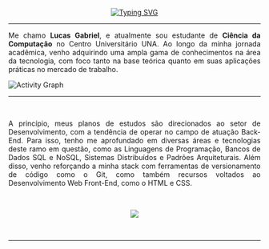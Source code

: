 <p align="center">
  <a href="https://git.io/typing-svg">
    <img src="https://readme-typing-svg.demolab.com?font=Fira+Code&size=32&duration=2000&pause=2000&color=5090CB&center=true&vCenter=true&width=500&lines=Hello%2C+World!" alt="Typing SVG" />
  </a>
</p>

---

<p align="justify">
  Me chamo <b>Lucas Gabriel</b>, e atualmente sou estudante de <b>Ciência da Computação</b> no Centro Universitário UNA. Ao longo da minha jornada acadêmica, venho adquirindo uma ampla gama de conhecimentos na área da tecnologia, com foco tanto na base teórica quanto em suas aplicações práticas no mercado de trabalho.
</p>

![Activity Graph](https://github-readme-activity-graph.vercel.app/graph?username=LuuGab&bg_color=00000000&color=5090CB&line=5090CB&point=E1EAF5&hide_border=true&height=200)


---

<br>

<p align="justify">
  A princípio, meus planos de estudos são direcionados ao setor de Desenvolvimento, com a tendência de operar no campo de atuação Back-End. Para isso, tenho me aprofundado em diversas áreas e tecnologias deste ramo em questão, como as Linguagens de Programação, Bancos de Dados SQL e NoSQL, Sistemas Distribuídos e Padrões Arquiteturais. Além disso, venho reforçando a minha stack com ferramentas de versionamento de código como o Git, como também recursos voltados ao Desenvolvimento Web Front-End, como o HTML e CSS.
</p>

<br>

<p align="center">
  <a href="https://skillicons.dev">
    <img src="https://skillicons.dev/icons?i=java,mysql,github,git,html,css,vscode,idea" />
  </a>
</p>

<br>

---
